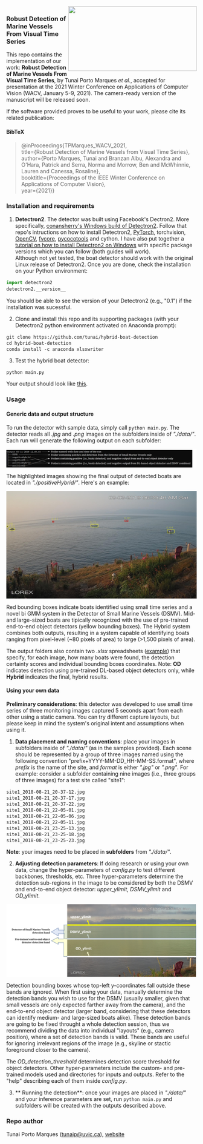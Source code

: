 <img height="171px" width="340px" align="right" src="https://i.imgur.com/r7IpzX8.jpg">  

### Robust Detection of Marine Vessels From Visual Time Series

This repo contains the implementation of our work: **Robust Detection of Marine Vessels From Visual Time Series**, by Tunai Porto Marques *et al.*, accepted for presentation at the 2021 Winter Conference on Applications of Computer Vision (WACV, January 5-9, 2021). The camera-ready version of the manuscript will be released soon. 

If the software provided proves to be useful to your work, please cite its related publication: 

#### BibTeX

>    @inProceedings{TPMarques_WACV_2021,    
>      title={Robust Detection of Marine Vessels from Visual Time Series},    
>      author={Porto Marques, Tunai and Branzan Albu, Alexandra and O'Hara, Patrick and Serra, Norma and Morrow, Ben and McWhinnie, Lauren and Canessa, Rosaline},    
>      booktitle={Proceedings of the IEEE Winter Conference on Applications of Computer Vision},      
>      year={2021}}

### Installation and requirements

1. **Detectron2**. The detector was built using Facebook's Dectron2. More specifically, [conansherry's Windows build of Detectron2](https://github.com/conansherry/detectron2). Follow that repo's intructions on how to install Detectron2, [PyTorch](https://pytorch.org/get-started/locally/), torchvision, [OpenCV](https://anaconda.org/conda-forge/opencv), [fvcore](https://github.com/facebookresearch/fvcore), [pycocotools](https://github.com/philferriere/cocoapi.git#subdirectory=PythonAPI) and cython. I have also put together a [tutorial on how to install Detectron2 on Windows](https://github.com/tunai/hybrid-boat-detection/blob/master/install_detectron2_win10.md) with specific package versions which you can follow (both guides will work).  
Although not yet tested, the boat detector should work with the original Linux release of Detectron2. Once you are done, check the installation on your Python environment: 
        
```python
import detectron2
detectron2.__version__
```
You should be able to see the version of your Detectron2 (e.g., "0.1") if the installation was sucessful. 

2. Clone and install this repo and its supporting packages (with your Detectron2 python environment activated on Anaconda prompt):
```
git clone https://github.com/tunai/hybrid-boat-detection
cd hybrid-boat-detection
conda install -c anaconda xlsxwriter
```
3. Test the hybrid boat detector:
```python
python main.py
```       
Your output should look like [this](https://github.com/tunai/storage/blob/master/images/hybrid-boat-detector/in-line-output.jpg?raw=true).

### Usage

#### Generic data and output structure

To run the detector with sample data, simply call ```python main.py```. The detector reads all *.jpg* and *.png* images on the subfolders inside of *"./data/"*. Each run will generate the following output on each subfolder: 

<img align="center" src="https://github.com/tunai/storage/blob/master/images/hybrid-boat-detector/output_structure.jpg?raw=true">  

The highlighted images showing the final output of detected boats are located in *"./positiveHybrid/"*. Here's an example: 

<img align="center" src="https://github.com/tunai/storage/blob/master/images/hybrid-boat-detector/example_detection.jpg?raw=true">  

Red bounding boxes indicate boats identified using small time series and a novel bi GMM system in the Detector of Small Marine Vessels (DSMV). Mid- and large-sized boats are tipically recognized with the use of pre-trained end-to-end object detectors (yellow bounding boxes). The Hybrid system combines both outputs, resulting in a system capable of identifying boats ranging from pixel-level (~80 pixels of area) to large (>1,500 pixels of area).  

The output folders also contain two *.xlsx* spreadsheets ([example](https://github.com/tunai/storage/blob/master/images/hybrid-boat-detector/example_spr.jpg?raw=true)) that specify, for each image, how many boats were found, the detection certainty scores and individual bounding boxes coordinates. 
Note: **OD** indicates detection using pre-trained DL-based object detectors only, while **Hybrid** indicates the final, hybrid results. 

#### Using your own data

**Preliminary considerations**: this detector was developed to use small time series of three monitoring images captured 5 seconds apart from each other using a static camera. You can try different capture layouts, but please keep in mind the system's original intent and assumptions when using it. 

1. **Data placement and naming conventions**: place your images in subfolders inside of *"./data/"* (as in the samples provided). Each scene should be represented by a group of three images named using the following convention "prefix+YYYY-MM-DD_HH-MM-SS.format", where *prefix* is the name of the site, and *format* is either *".jpg"* or *".png"*. For example: consider a subfolder containing nine images (i.e., three groups of three images) for a test site called "site1": 
```
site1_2018-08-21_20-37-12.jpg
site1_2018-08-21_20-37-17.jpg
site1_2018-08-21_20-37-22.jpg
site1_2018-08-21_22-05-01.jpg
site1_2018-08-21_22-05-06.jpg
site1_2018-08-21_22-05-11.jpg
site1_2018-08-21_23-25-13.jpg
site1_2018-08-21_23-25-18.jpg
site1_2018-08-21_23-25-23.jpg
```
**Note**: your images need to be placed in **subfolders** from *"./data/"*. 

2. **Adjusting detection parameters**: If doing research or using your own data, change the hyper-parameters of *config.py* to test different backbones, thresholds, etc. Three hyper-parameters determine the detection sub-regions in the image to be considered by both the DSMV and end-to-end object detector: *upper_ylimit*, *DSMV_ylimit* and *OD_ylimit*. 

<img align="center" src="https://github.com/tunai/storage/blob/master/images/hybrid-boat-detector/bands.png?raw=true"> 

Detection bounding boxes whose top-left y-coordinates fall outside these bands are ignored. When first using your data, manually determine the detection bands you wish to use for the DSMV (usually smaller, given that small vessels are only expected farther away from the camera), and the end-to-end object detector (larger band, considering that these detectors can identify medium- and large-sized boats alike). These detection bands are going to be fixed throught a whole detection session, thus we recommend dividing the data into individual "layouts" (e.g., camera position), where a set of detection bands is valid. These bands are useful for ignoring irrelevant regions of the image (e.g., skyline or stactic foreground closer to the camera).  

The *OD_detection_threshold* determines detection score threshold for object detectors. Other hyper-parameters include the custom- and pre-trained models used and directories for inputs and outputs. Refer to the "help" describing each of them inside *config.py*.  

3. ** Running the detection**: once your images are placed in *"./data/"* and your inference parameters are set, run ```python main.py``` and subfolders will be created with the outputs described above.

### Repo author

Tunai Porto Marques (tunaip@uvic.ca), [website](https://www.tunaimarques.com) 



